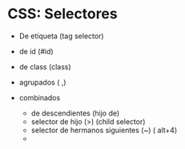 # CSS: Selectores #

- De etiqueta (tag selector)
- de id (#id)
- de class (class)

- agrupados ( ,)
- combinados
    - de descendientes (hijo de)
    - selector de hijo (>) (child selector)
    - selector de hermanos siguientes (~)  ( alt+4)
    - 